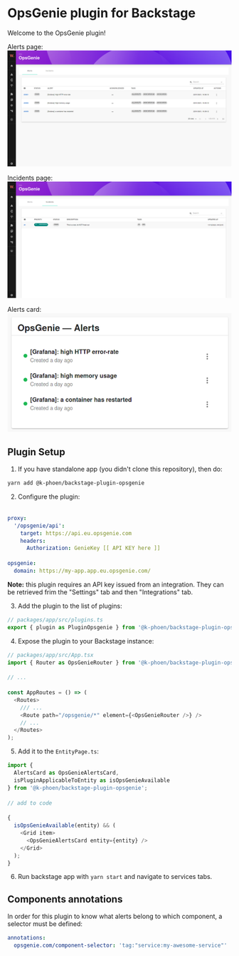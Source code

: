 # OpsGenie plugin for Backstage

Welcome to the OpsGenie plugin!

Alerts page:
![Opsgenie alerts page](./docs/opsgenie-alerts-page.png)

Incidents page:
![Opsgenie incidents page](./docs/opsgenie-incidents-page.png)

Alerts card:
![Opsgenie alerts card](./docs/opsgenie-alerts-card.png)

## Plugin Setup

1. If you have standalone app (you didn't clone this repository), then do:

```bash
yarn add @k-phoen/backstage-plugin-opsgenie
```

2. Configure the plugin:

```yaml

proxy:
  '/opsgenie/api':
    target: https://api.eu.opsgenie.com
    headers:
      Authorization: GenieKey [[ API KEY here ]]

opsgenie:
  domain: https://my-app.app.eu.opsgenie.com/
```

**Note:** this plugin requires an API key issued from an integration. They can be retrieved frim the "Settings" tab and then "Integrations" tab.

3. Add the plugin to the list of plugins:

```ts
// packages/app/src/plugins.ts
export { plugin as PluginOpsgenie } from '@k-phoen/backstage-plugin-opsgenie';
```

4. Expose the plugin to your Backstage instance:

```ts
// packages/app/src/App.tsx
import { Router as OpsGenieRouter } from '@k-phoen/backstage-plugin-opsgenie';

// ...

const AppRoutes = () => (
  <Routes>
    /// ...
    <Route path="/opsgenie/*" element={<OpsGenieRouter />} />
    // ...
  </Routes>
);
```

5. Add it to the `EntityPage.ts`:

```ts
import {
  AlertsCard as OpsGenieAlertsCard,
  isPluginApplicableToEntity as isOpsGenieAvailable
} from '@k-phoen/backstage-plugin-opsgenie';

// add to code

{
  isOpsGenieAvailable(entity) && (
    <Grid item>
      <OpsGenieAlertsCard entity={entity} />
    </Grid>
  );
}
```

6. Run backstage app with `yarn start` and navigate to services tabs.


## Components annotations

In order for this plugin to know what alerts belong to which component, a selector must
be defined:

```yml
annotations:
  opsgenie.com/component-selector: 'tag:"service:my-awesome-service"'
```
